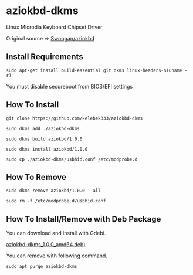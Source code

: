 # aziokbd-dkms
Linux Microdia Keyboard Chipset Driver

Original source => [Swoogan/aziokbd](https://bitbucket.org/Swoogan/aziokbd)

## Install Requirements

`sudo apt-get install build-essential git dkms linux-headers-$(uname -r)`

You must disable secureboot from BIOS/EFI settings

## How To Install

`git clone https://github.com/kelebek333/aziokbd-dkms`

`sudo dkms add ./aziokbd-dkms`

`sudo dkms build aziokbd/1.0.0`

`sudo dkms install aziokbd/1.0.0`

`sudo cp ./aziokbd-dkms/usbhid.conf /etc/modprobe.d`

## How To Remove

`sudo dkms remove aziokbd/1.0.0 --all`

`sudo rm -f /etc/modprobe.d/usbhid.conf`

## How To Install/Remove with Deb Package

You can download and install with Gdebi.

[aziokbd-dkms_1.0.0_amd64.deb)](https://github.com/kelebek333/aziokbd-dkms/raw/master/aziokbd-dkms_1.0.0_amd64.deb)

You can remove with following command.

`sudo apt purge aziokbd-dkms`

